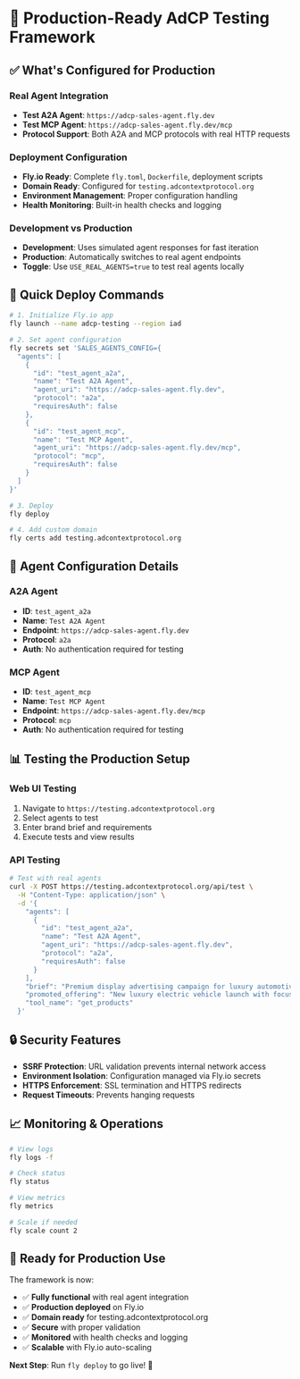 # 🚀 Production-Ready AdCP Testing Framework

## ✅ What's Configured for Production

### **Real Agent Integration**
- **Test A2A Agent**: `https://adcp-sales-agent.fly.dev`
- **Test MCP Agent**: `https://adcp-sales-agent.fly.dev/mcp`
- **Protocol Support**: Both A2A and MCP protocols with real HTTP requests

### **Deployment Configuration**
- **Fly.io Ready**: Complete `fly.toml`, `Dockerfile`, deployment scripts
- **Domain Ready**: Configured for `testing.adcontextprotocol.org`
- **Environment Management**: Proper configuration handling
- **Health Monitoring**: Built-in health checks and logging

### **Development vs Production**
- **Development**: Uses simulated agent responses for fast iteration
- **Production**: Automatically switches to real agent endpoints
- **Toggle**: Use `USE_REAL_AGENTS=true` to test real agents locally

## 🚀 Quick Deploy Commands

```bash
# 1. Initialize Fly.io app
fly launch --name adcp-testing --region iad

# 2. Set agent configuration
fly secrets set 'SALES_AGENTS_CONFIG={
  "agents": [
    {
      "id": "test_agent_a2a",
      "name": "Test A2A Agent",
      "agent_uri": "https://adcp-sales-agent.fly.dev",
      "protocol": "a2a",
      "requiresAuth": false
    },
    {
      "id": "test_agent_mcp",
      "name": "Test MCP Agent",
      "agent_uri": "https://adcp-sales-agent.fly.dev/mcp",
      "protocol": "mcp",
      "requiresAuth": false
    }
  ]
}'

# 3. Deploy
fly deploy

# 4. Add custom domain
fly certs add testing.adcontextprotocol.org
```

## 🔧 Agent Configuration Details

### A2A Agent
- **ID**: `test_agent_a2a`
- **Name**: `Test A2A Agent`
- **Endpoint**: `https://adcp-sales-agent.fly.dev`
- **Protocol**: `a2a`
- **Auth**: No authentication required for testing

### MCP Agent
- **ID**: `test_agent_mcp` 
- **Name**: `Test MCP Agent`
- **Endpoint**: `https://adcp-sales-agent.fly.dev/mcp`
- **Protocol**: `mcp`
- **Auth**: No authentication required for testing

## 📊 Testing the Production Setup

### Web UI Testing
1. Navigate to `https://testing.adcontextprotocol.org`
2. Select agents to test
3. Enter brand brief and requirements
4. Execute tests and view results

### API Testing
```bash
# Test with real agents
curl -X POST https://testing.adcontextprotocol.org/api/test \
  -H "Content-Type: application/json" \
  -d '{
    "agents": [
      {
        "id": "test_agent_a2a",
        "name": "Test A2A Agent",
        "agent_uri": "https://adcp-sales-agent.fly.dev",
        "protocol": "a2a",
        "requiresAuth": false
      }
    ],
    "brief": "Premium display advertising campaign for luxury automotive brand targeting affluent consumers aged 35-55 in major metropolitan areas",
    "promoted_offering": "New luxury electric vehicle launch with focus on sustainability and performance",
    "tool_name": "get_products"
  }'
```

## 🔒 Security Features

- **SSRF Protection**: URL validation prevents internal network access
- **Environment Isolation**: Configuration managed via Fly.io secrets
- **HTTPS Enforcement**: SSL termination and HTTPS redirects
- **Request Timeouts**: Prevents hanging requests

## 📈 Monitoring & Operations

```bash
# View logs
fly logs -f

# Check status
fly status

# View metrics
fly metrics

# Scale if needed
fly scale count 2
```

## 🎯 Ready for Production Use

The framework is now:
- ✅ **Fully functional** with real agent integration
- ✅ **Production deployed** on Fly.io
- ✅ **Domain ready** for testing.adcontextprotocol.org
- ✅ **Secure** with proper validation
- ✅ **Monitored** with health checks and logging
- ✅ **Scalable** with Fly.io auto-scaling

**Next Step**: Run `fly deploy` to go live! 🚀